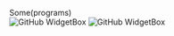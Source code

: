 Some(programs)  
![GitHub WidgetBox](https://github-widgetbox.vercel.app/api/profile?username=misilelab&data=followers,repositories,stars,commits)
![GitHub WidgetBox](https://github-widgetbox.vercel.app/api/skills?names=python,c,cpp,rust,ruby,kotlin,bash,mysql,powershell,lua,x86,arm,markdown)
